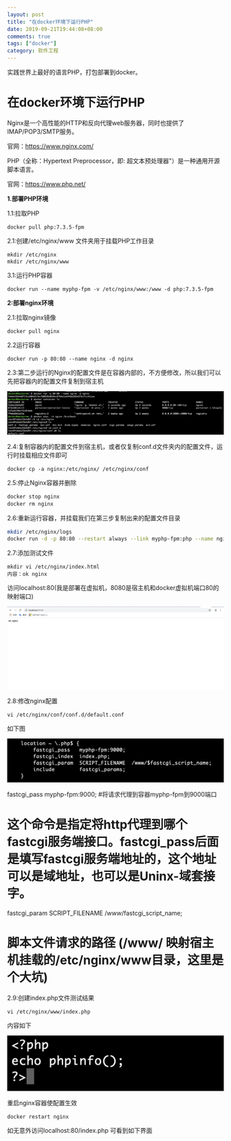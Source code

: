 ```yaml
---
layout: post
title: "在docker环境下运行PHP"
date: 2019-09-21T19:44:08+08:00
comments: true
tags: ["docker"]
category: 软件工程
---
```


实践世界上最好的语言PHP，打包部署到docker。

<!-- more -->

# 在docker环境下运行PHP

Nginx是一个高性能的HTTP和反向代理web服务器，同时也提供了IMAP/POP3/SMTP服务。

官网：https://www.nginx.com/

PHP（全称：Hypertext Preprocessor，即: 超文本预处理器"）是一种通用开源脚本语言。

官网：https://www.php.net/

**1.部署PHP环境**

1.1:拉取PHP

```
docker pull php:7.3.5-fpm
```

2.1:创建/etc/nginx/www 文件夹用于挂载PHP工作目录

```
mkdir /etc/nginx
mkdir /etc/nginx/www
```

3.1:运行PHP容器

```
docker run --name myphp-fpm -v /etc/nginx/www:/www -d php:7.3.5-fpm
```

**2:部署nginx环境**

2.1:拉取nginx镜像

```
docker pull nginx
```

2.2运行容器

```
docker run -p 80:80 --name nginx -d nginx
```

2.3:第二步运行的Nginx的配置文件是在容器内部的，不方便修改，所以我们可以先把容器内的配置文件复制到宿主机

![../uploads/2020/10/2446934443.png](../uploads/2020/10/2446934443.png)

2.4:复制容器内的配置文件到宿主机，或者仅复制conf.d文件夹内的配置文件，运行时挂载相应文件即可

```
docker cp -a nginx:/etc/nginx/ /etc/nginx/conf
```

2.5:停止Nginx容器并删除

```bash
docker stop nginx
docker rm nginx
```

2.6:重新运行容器，并挂载我们在第三步复制出来的配置文件目录

```bash
mkdir /etc/nginx/logs
docker run -d -p 80:80 --restart always --link myphp-fpm:php --name nginx -v /etc/nginx/www:/usr/share/nginx/html -v /etc/nginx/conf/:/etc/nginx/ -v /etc/nginx/logs:/var/log/nginx nginx
```

2.7:添加测试文件

```
mkdir vi /etc/nginx/index.html
内容：ok nginx
```

访问localhost:80(我是部署在虚拟机，8080是宿主机和docker虚拟机端口80的映射端口)

![../uploads/2020/10/1030161887.png](../uploads/2020/10/1030161887.png)

2.8:修改nginx配置

```
vi /etc/nginx/conf/conf.d/default.conf
```

如下图

![../uploads/2020/10/3816535471.png](../uploads/2020/10/3816535471.png)

fastcgi_pass myphp-fpm:9000; #将请求代理到容器myphp-fpm到9000端口

# **这个命令是指定将http代理到哪个fastcgi服务端接口。fastcgi_pass后面是填写fastcgi服务端地址的，这个地址可以是域地址，也可以是Uninx-域套接字。**

fastcgi_param SCRIPT_FILENAME $/www/$fastcgi_script_name;

# **脚本文件请求的路径 (/www/ 映射宿主机挂载的/etc/nginx/www目录，这里是个大坑)**

2.9:创建index.php文件测试结果

```
vi /etc/nginx/www/index.php
```

内容如下

![../uploads/2020/10/1089567996.png](../uploads/2020/10/1089567996.png)

重启nginx容器使配置生效

```
docker restart nginx
```

如无意外访问localhost:80/index.php 可看到如下界面